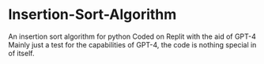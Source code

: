 # Insertion-Sort-Algorithm
An insertion sort algorithm for python
Coded on Replit with the aid of GPT-4
Mainly just a test for the capabilities of GPT-4, the code is nothing special in of itself.
